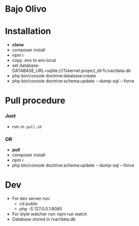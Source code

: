 # Bajo Olivo

# Installation 

* **clone**
* composer install 
* npm i
* copy .env to env.local
* set database: DATABASE_URL=sqlite:///%kernel.project_dir%/var/data.db
* php bin/console doctrine:database:create
* php bin/console doctrine:schema:update --dump-sql --force

# Pull procedure

### Just

* run ```sh pull.sh```

### OR
* **pull**
* composer install 
* npm i
* php bin/console doctrine:schema:update --dump-sql --force

# Dev

* For dev server run: 
    * cd public
    * php -S 127.0.0.1:8080
* For style watcher run: npm run watch
* Database stored in /var/data.db

